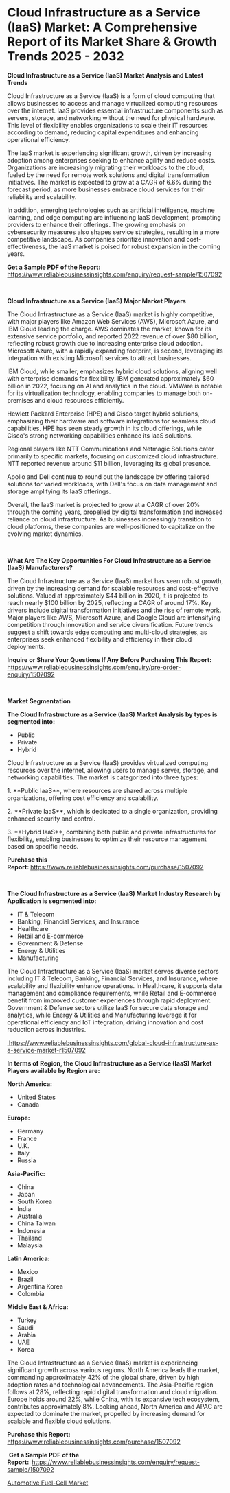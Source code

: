 <p><h1>Cloud Infrastructure as a Service (IaaS) Market: A Comprehensive Report of its Market Share & Growth Trends 2025 - 2032</h1></p><p><strong>Cloud Infrastructure as a Service (IaaS) Market Analysis and Latest Trends</strong></p>
<p><p>Cloud Infrastructure as a Service (IaaS) is a form of cloud computing that allows businesses to access and manage virtualized computing resources over the internet. IaaS provides essential infrastructure components such as servers, storage, and networking without the need for physical hardware. This level of flexibility enables organizations to scale their IT resources according to demand, reducing capital expenditures and enhancing operational efficiency.</p><p>The IaaS market is experiencing significant growth, driven by increasing adoption among enterprises seeking to enhance agility and reduce costs. Organizations are increasingly migrating their workloads to the cloud, fueled by the need for remote work solutions and digital transformation initiatives. The market is expected to grow at a CAGR of 6.6% during the forecast period, as more businesses embrace cloud services for their reliability and scalability.</p><p>In addition, emerging technologies such as artificial intelligence, machine learning, and edge computing are influencing IaaS development, prompting providers to enhance their offerings. The growing emphasis on cybersecurity measures also shapes service strategies, resulting in a more competitive landscape. As companies prioritize innovation and cost-effectiveness, the IaaS market is poised for robust expansion in the coming years.</p></p>
<p><strong>Get a Sample PDF of the Report:&nbsp;</strong> <a href="https://www.reliablebusinessinsights.com/enquiry/request-sample/1507092?utm_campaign=2534&utm_medium=2&utm_source=Github&utm_content=ia&utm_term=23032025&utm_id=cloud-infrastructure-as-a-service-iaas">https://www.reliablebusinessinsights.com/enquiry/request-sample/1507092</a></p>
<p>&nbsp;</p>
<p><strong>Cloud Infrastructure as a Service (IaaS) Major Market Players</strong></p>
<p><p>The Cloud Infrastructure as a Service (IaaS) market is highly competitive, with major players like Amazon Web Services (AWS), Microsoft Azure, and IBM Cloud leading the charge. AWS dominates the market, known for its extensive service portfolio, and reported 2022 revenue of over $80 billion, reflecting robust growth due to increasing enterprise cloud adoption. Microsoft Azure, with a rapidly expanding footprint, is second, leveraging its integration with existing Microsoft services to attract businesses. </p><p>IBM Cloud, while smaller, emphasizes hybrid cloud solutions, aligning well with enterprise demands for flexibility. IBM generated approximately $60 billion in 2022, focusing on AI and analytics in the cloud. VMWare is notable for its virtualization technology, enabling companies to manage both on-premises and cloud resources efficiently.</p><p>Hewlett Packard Enterprise (HPE) and Cisco target hybrid solutions, emphasizing their hardware and software integrations for seamless cloud capabilities. HPE has seen steady growth in its cloud offerings, while Cisco's strong networking capabilities enhance its IaaS solutions.</p><p>Regional players like NTT Communications and Netmagic Solutions cater primarily to specific markets, focusing on customized cloud infrastructure. NTT reported revenue around $11 billion, leveraging its global presence.</p><p>Apollo and Dell continue to round out the landscape by offering tailored solutions for varied workloads, with Dell's focus on data management and storage amplifying its IaaS offerings.</p><p>Overall, the IaaS market is projected to grow at a CAGR of over 20% through the coming years, propelled by digital transformation and increased reliance on cloud infrastructure. As businesses increasingly transition to cloud platforms, these companies are well-positioned to capitalize on the evolving market dynamics.</p></p>
<p>&nbsp;</p>
<p><strong>What Are The Key Opportunities For Cloud Infrastructure as a Service (IaaS) Manufacturers?</strong></p>
<p><p>The Cloud Infrastructure as a Service (IaaS) market has seen robust growth, driven by the increasing demand for scalable resources and cost-effective solutions. Valued at approximately $44 billion in 2020, it is projected to reach nearly $100 billion by 2025, reflecting a CAGR of around 17%. Key drivers include digital transformation initiatives and the rise of remote work. Major players like AWS, Microsoft Azure, and Google Cloud are intensifying competition through innovation and service diversification. Future trends suggest a shift towards edge computing and multi-cloud strategies, as enterprises seek enhanced flexibility and efficiency in their cloud deployments.</p></p>
<p><strong>Inquire or Share Your Questions If Any Before Purchasing This Report:</strong> <a href="https://www.reliablebusinessinsights.com/enquiry/pre-order-enquiry/1507092?utm_campaign=2534&utm_medium=2&utm_source=Github&utm_content=ia&utm_term=23032025&utm_id=cloud-infrastructure-as-a-service-iaas">https://www.reliablebusinessinsights.com/enquiry/pre-order-enquiry/1507092</a></p>
<p>&nbsp;</p>
<p><strong>Market Segmentation</strong></p>
<p><strong>The Cloud Infrastructure as a Service (IaaS) Market Analysis by types is segmented into:</strong></p>
<p><ul><li>Public</li><li>Private</li><li>Hybrid</li></ul></p>
<p><p>Cloud Infrastructure as a Service (IaaS) provides virtualized computing resources over the internet, allowing users to manage server, storage, and networking capabilities. The market is categorized into three types: </p><p>1. **Public IaaS**, where resources are shared across multiple organizations, offering cost efficiency and scalability. </p><p>2. **Private IaaS**, which is dedicated to a single organization, providing enhanced security and control. </p><p>3. **Hybrid IaaS**, combining both public and private infrastructures for flexibility, enabling businesses to optimize their resource management based on specific needs.</p></p>
<p><strong>Purchase this Report:&nbsp;</strong><a href="https://www.reliablebusinessinsights.com/purchase/1507092?utm_campaign=2534&utm_medium=2&utm_source=Github&utm_content=ia&utm_term=23032025&utm_id=cloud-infrastructure-as-a-service-iaas">https://www.reliablebusinessinsights.com/purchase/1507092</a></p>
<p>&nbsp;</p>
<p><strong>The Cloud Infrastructure as a Service (IaaS) Market Industry Research by Application is segmented into:</strong></p>
<p><ul><li>IT & Telecom</li><li>Banking, Financial Services, and Insurance</li><li>Healthcare</li><li>Retail and E-commerce</li><li>Government & Defense</li><li>Energy & Utilities</li><li>Manufacturing</li></ul></p>
<p><p>The Cloud Infrastructure as a Service (IaaS) market serves diverse sectors including IT & Telecom, Banking, Financial Services, and Insurance, where scalability and flexibility enhance operations. In Healthcare, it supports data management and compliance requirements, while Retail and E-commerce benefit from improved customer experiences through rapid deployment. Government & Defense sectors utilize IaaS for secure data storage and analytics, while Energy & Utilities and Manufacturing leverage it for operational efficiency and IoT integration, driving innovation and cost reduction across industries.</p></p>
<p><a href="https://www.reliablebusinessinsights.com/global-cloud-infrastructure-as-a-service-market-r1507092?utm_campaign=2534&utm_medium=2&utm_source=Github&utm_content=ia&utm_term=23032025&utm_id=cloud-infrastructure-as-a-service-iaas">&nbsp;https://www.reliablebusinessinsights.com/global-cloud-infrastructure-as-a-service-market-r1507092</a></p>
<p><strong>In terms of Region, the Cloud Infrastructure as a Service (IaaS) Market Players available by Region are:</strong></p>
<p>
    <p> <strong> North America: </strong>
        <ul>
            <li>United States</li>
            <li>Canada</li>
        </ul>
        </p> 
    <p> <strong> Europe: </strong>
        <ul>
            <li>Germany</li>
            <li>France</li>
            <li>U.K.</li>
            <li>Italy</li>
            <li>Russia</li>
        </ul>
        </p> 
    <p> <strong> Asia-Pacific: </strong>
        <ul>
            <li>China</li>
            <li>Japan</li>
            <li>South Korea</li>
            <li>India</li>
            <li>Australia</li>
            <li>China Taiwan</li>
            <li>Indonesia</li>
            <li>Thailand</li>
            <li>Malaysia</li>
        </ul>
        </p> 
    <p> <strong> Latin America: </strong>
        <ul>
            <li>Mexico</li>
            <li>Brazil</li>
            <li>Argentina Korea</li>
            <li>Colombia</li>
        </ul>
        </p> 
    <p> <strong> Middle East & Africa: </strong>
        <ul>
            <li>Turkey</li>
            <li>Saudi</li>
            <li>Arabia</li>
            <li>UAE</li>
            <li>Korea</li>
        </ul>
    </p>
    </p>
<p><p>The Cloud Infrastructure as a Service (IaaS) market is experiencing significant growth across various regions. North America leads the market, commanding approximately 42% of the global share, driven by high adoption rates and technological advancements. The Asia-Pacific region follows at 28%, reflecting rapid digital transformation and cloud migration. Europe holds around 22%, while China, with its expansive tech ecosystem, contributes approximately 8%. Looking ahead, North America and APAC are expected to dominate the market, propelled by increasing demand for scalable and flexible cloud solutions.</p></p>
<p><strong>Purchase this Report: </strong><a href="https://www.reliablebusinessinsights.com/purchase/1507092?utm_campaign=2534&utm_medium=2&utm_source=Github&utm_content=ia&utm_term=23032025&utm_id=cloud-infrastructure-as-a-service-iaas">https://www.reliablebusinessinsights.com/purchase/1507092</a></p>
<p>&nbsp;<strong>Get a Sample PDF of the Report:&nbsp;&nbsp;</strong><a href="https://www.reliablebusinessinsights.com/enquiry/request-sample/1507092?utm_campaign=2534&utm_medium=2&utm_source=Github&utm_content=ia&utm_term=23032025&utm_id=cloud-infrastructure-as-a-service-iaas">https://www.reliablebusinessinsights.com/enquiry/request-sample/1507092</a></p>
<p><strong></strong></p>
<p><p><a href="https://github.com/chungwimbu4/Market-Research-Report-List-1/blob/main/automotive-fuel-cell-market.md?utm_campaign=2534&utm_medium=2&utm_source=Github&utm_content=ia&utm_term=23032025&utm_id=cloud-infrastructure-as-a-service-iaas">Automotive Fuel-Cell Market</a></p></p>